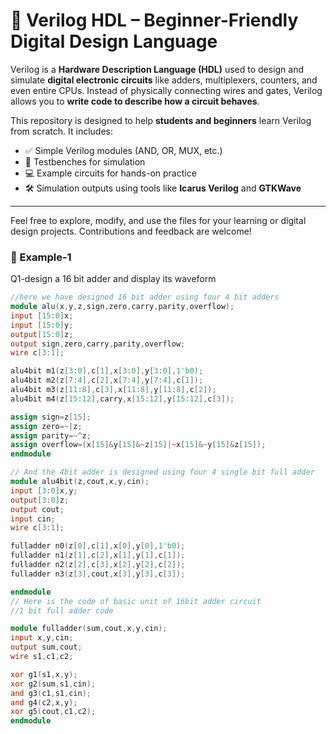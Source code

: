 # 📘 Verilog HDL – Beginner-Friendly Digital Design Language

Verilog is a **Hardware Description Language (HDL)** used to design and simulate **digital electronic circuits** like adders, multiplexers, counters, and even entire CPUs. Instead of physically connecting wires and gates, Verilog allows you to **write code to describe how a circuit behaves**.

This repository is designed to help **students and beginners** learn Verilog from scratch. It includes:

- ✅ Simple Verilog modules (AND, OR, MUX, etc.)
- 🧪 Testbenches for simulation
- 💻 Example circuits for hands-on practice
- 🛠️ Simulation outputs using tools like **Icarus Verilog** and **GTKWave**

---

Feel free to explore, modify, and use the files for your learning or digital design projects. Contributions and feedback are welcome!


### 🧾 Example-1
Q1-design a 16 bit adder and display its waveform

```verilog
//here we have designed 16 bit adder using four 4 bit adders
module alu(x,y,z,sign,zero,carry,parity,overflow);
input [15:0]x;
input [15:0]y;
output[15:0]z;
output sign,zero,carry,parity,overflow;
wire c[3:1];

alu4bit m1(z[3:0],c[1],x[3:0],y[3:0],1'b0);
alu4bit m2(z[7:4],c[2],x[7:4],y[7:4],c[1]);
alu4bit m3(z[11:8],c[3],x[11:8],y[11:8],c[2]);
alu4bit m4(z[15:12],carry,x[15:12],y[15:12],c[3]);

assign sign=z[15];
assign zero=~|z;
assign parity=~^z;
assign overflow=(x[15]&y[15]&~z[15]|~x[15]&~y[15]&z[15]);
endmodule

// And the 4bit adder is designed using four 4 single bit full adder
module alu4bit(z,cout,x,y,cin);
input [3:0]x,y;
output[3:0]z;
output cout;
input cin;
wire c[3:1];

fulladder n0(z[0],c[1],x[0],y[0],1'b0);
fulladder n1(z[1],c[2],x[1],y[1],c[1]);
fulladder n2(z[2],c[3],x[2],y[2],c[2]);
fulladder n3(z[3],cout,x[3],y[3],c[3]);

endmodule
// Here is the code of basic unit of 16bit adder circuit
//1 bit full adder code

module fulladder(sum,cout,x,y,cin);
input x,y,cin;
output sum,cout;
wire s1,c1,c2;

xor g1(s1,x,y);
xor g2(sum,s1,cin);
and g3(c1,s1,cin);
and g4(c2,x,y);
xor g5(cout,c1,c2);
endmodule

